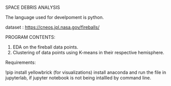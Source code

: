SPACE DEBRIS ANALYSIS

The language used for develpoment is python.

dataset : https://cneos.jpl.nasa.gov/fireballs/

PROGRAM CONTENTS: 
1. EDA on the fireball data points. 
2. Clustering of data points using K-means in their respective hemisphere.  

Requirements:

!pip install yellowbrick  (for visualizations)
install anaconda and run the file in jupyterlab, if jupyter notebook is not being intallled by command line.


